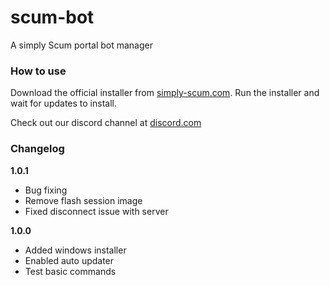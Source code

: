 # scum-bot
A simply Scum portal bot manager

### How to use
Download the official installer from [simply-scum.com](https://simply-scum.com/). Run the installer and wait for updates to install.

Check out our discord channel at [discord.com](https://discord.gg/ky3FkfbzSr)

### Changelog

**1.0.1**
- Bug fixing
- Remove flash session image
- Fixed disconnect issue with server

**1.0.0**
- Added windows installer
- Enabled auto updater
- Test basic commands
